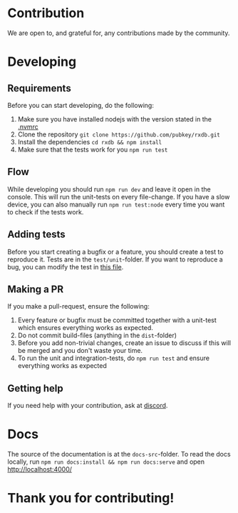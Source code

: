 # Contribution

We are open to, and grateful for, any contributions made by the community.

# Developing

## Requirements

Before you can start developing, do the following:

1. Make sure you have installed nodejs with the version stated in the [.nvmrc](https://github.com/pubkey/rxdb/blob/master/.nvmrc)
2. Clone the repository `git clone https://github.com/pubkey/rxdb.git`
3. Install the dependencies `cd rxdb && npm install`
4. Make sure that the tests work for you `npm run test`

## Flow

While developing you should run `npm run dev` and leave it open in the console. This will run the unit-tests on every file-change. If you have a slow device, you can also manually run `npm run test:node` every time you want to check if the tests work.

## Adding tests

Before you start creating a bugfix or a feature, you should create a test to reproduce it. Tests are in the `test/unit`-folder.
If you want to reproduce a bug, you can modify the test in [this file](https://github.com/pubkey/rxdb/blob/master/test/unit/bug-report.test.ts).

## Making a PR

If you make a pull-request, ensure the following:

1. Every feature or bugfix must be committed together with a unit-test which ensures everything works as expected.
2. Do not commit build-files (anything in the `dist`-folder)
3. Before you add non-trivial changes, create an issue to discuss if this will be merged and you don't waste your time.
4. To run the unit and integration-tests, do `npm run test` and ensure everything works as expected

## Getting help

If you need help with your contribution, ask at [discord](https://discord.gg/tqt9ZttJfD).


# Docs

The source of the documentation is at the `docs-src`-folder.
To read the docs locally, run `npm run docs:install && npm run docs:serve` and open [http://localhost:4000/](http://localhost:4000/)




# Thank you for contributing!
